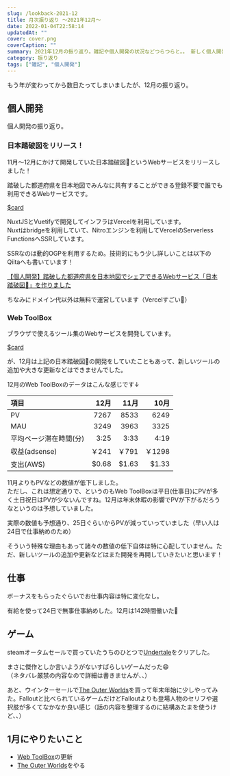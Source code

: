 ```yaml
---
slug: /lookback-2021-12
title: 月次振り返り ～2021年12月～
date: 2022-01-04T22:58:14
updatedAt: ""
cover: cover.png
coverCaption: ""
summary: 2021年12月の振り返り。雑記や個人開発の状況などつらつらと。。 新しく個人開発した日本踏破図🗾をリリースしました！
category: 振り返り
tags: ["雑記", "個人開発"]
---
```


もう年が変わってから数日たってしまいましたが、12月の振り返り。

## 個人開発

個人開発の振り返り。

### 日本踏破図をリリース！

11月～12月にかけて開発していた日本踏破図🗾というWebサービスをリリースしました！

踏破した都道府県を日本地図でみんなに共有することができる登録不要で誰でも利用できるWebサービスです。  

[$card](https://traverse-japan.dev/)

NuxtJSとVuetifyで開発してインフラはVercelを利用しています。  
Nuxtはbridgeを利用していて、Nitroエンジンを利用してVercelのServerless FunctionsへSSRしています。  

SSRなのは動的OGPを利用するため。技術的にもう少し詳しいことは以下のQiitaへも書いています！

[【個人開発】踏破した都道府県を日本地図でシェアできるWebサービス「日本踏破図🗾」を作りました](https://qiita.com/KIYS/items/21ad17543eb74e4e3474)

ちなみにドメイン代以外は無料で運営しています（Vercelすごい🙂）

### Web ToolBox

ブラウザで使えるツール集のWebサービスを開発しています。

[$card](https://web-toolbox.dev/)

が、12月は上記の日本踏破図🗾の開発をしていたこともあって、新しいツールの追加や大きな更新などはできませんでした。

12月のWeb ToolBoxのデータはこんな感じです↓

| 項目                   |  12月 |  11月 |  10月 |
| :--------------------- | ----: | ----: | ----: |
| PV                     |  7267 |  8533 |  6249 |
| MAU                    |  3249 |  3963 |  3325 |
| 平均ページ滞在時間(分) |  3:25 |  3:33 |  4:19 |
| 収益(adsense)          |  ￥241 |  ￥791 | ￥1298 |
| 支出(AWS)              | $0.68 | $1.63 | $1.33 |

11月よりもPVなどの数値が低下しました。  
ただし、これは想定通りで、というのもWeb ToolBoxは平日(仕事日)にPVが多く土日祝日はPVが少ないんですね。12月は年末休暇の影響でPVが下がるだろうなというのは予想していました。

実際の数値も予想通り、25日ぐらいからPVが減っていっていました（早い人は24日で仕事納めのため）

そういう特殊な理由もあって諸々の数値の低下自体は特に心配していません。ただ、新しいツールの追加や更新などはまた開発を再開していきたいと思います！

## 仕事

ボーナスをもらったぐらいでお仕事内容は特に変化なし。

有給を使って24日で無事仕事納めした。12月は142時間働いた💪

## ゲーム

steamオータムセールで買っていたうちのひとつで[Undertale](https://store.steampowered.com/app/391540/Undertale/?l=japanese)をクリアした。

まさに傑作としか言いようがないすばらしいゲームだった😄  
（ネタバレ厳禁の内容なので詳細は書きませんが、、）

あと、ウインターセールで[The Outer Worlds](https://store.steampowered.com/app/578650/The_Outer_Worlds/?l=japanese)を買って年末年始に少しやってみた。Falloutと比べられているゲームだけどFalloutよりも登場人物のセリフや選択肢が多くてなかなか良い感じ（話の内容を整理するのに結構あたまを使うけど、、）

## 1月にやりたいこと

- [Web ToolBox](https://web-toolbox.dev/)の更新
- [The Outer Worlds](https://store.steampowered.com/app/578650/The_Outer_Worlds/?l=japanese)をやる